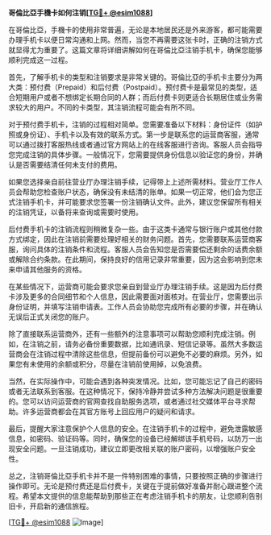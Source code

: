 **哥倫比亞手機卡如何注销[[TG💪+ @esim1088](https://t.me/s/esim1088)]**

在哥倫比亞，手機卡的使用非常普遍，无论是本地居民还是外来游客，都可能需要办理手机卡以便日常沟通和上网。然而，当您不再需要这张卡时，正确的注销方式就显得尤为重要了。这篇文章将详细讲解如何在哥倫比亞注销手机卡，确保您能够顺利完成这一过程。

首先，了解手机卡的类型和注销要求是非常关键的。哥倫比亞的手机卡主要分为两大类：预付费（Prepaid）和后付费（Postpaid）。预付费卡是最常见的类型，适合短期用户或者不想绑定长期合同的人群；而后付费卡则更适合长期居住或业务需求较大的用户。不同的卡类型，其注销流程可能会有所不同。

对于预付费手机卡，注销的过程相对简单。您需要准备以下材料：身份证件（如护照或身份证）、手机卡以及有效的联系方式。第一步是联系您的运营商客服，通常可以通过拨打客服热线或者通过官方网站上的在线客服进行咨询。客服人员会指导您完成注销的具体步骤。一般情况下，您需要提供身份信息以验证您的身份，并确认是否需要结清任何未支付的费用。

如果您选择亲自前往营业厅办理注销手续，记得带上上述所需材料。营业厅工作人员会帮助您检查账户状态，确保没有未结清的账单。如果一切正常，他们会为您正式注销手机卡，并可能要求您签署一份注销确认文件。此外，建议您保留所有相关的注销凭证，以备将来查询或需要时使用。

后付费手机卡的注销流程则稍微复杂一些。由于这类卡通常与银行账户或其他付款方式绑定，因此在注销前需要处理好相关的财务问题。首先，您需要联系运营商客服，询问具体的注销条件和流程。客服人员会告知您是否需要偿还剩余的话费余额或解除合约条款。在此期间，保持良好的信用记录非常重要，因为这会影响到您未来申请其他服务的资格。

在某些情况下，运营商可能会要求您亲自到营业厅办理注销手续。这是因为后付费卡涉及更多的合同细节和个人信息，因此需要面对面核对。在营业厅，您需要出示身份证明，并填写注销申请表。工作人员会协助您完成所有必要的步骤，并在确认无误后正式关闭您的账户。

除了直接联系运营商外，还有一些额外的注意事项可以帮助您顺利完成注销。例如，在注销之前，请务必备份重要数据，比如通讯录、短信记录等。虽然大多数运营商会在注销过程中清除这些信息，但提前备份可以避免不必要的麻烦。另外，如果您有未使用的余额或积分，尽量在注销前使用掉，以免浪费。

当然，在实际操作中，可能会遇到各种突发情况。比如，您可能忘记了自己的密码或者无法联系到客服。在这种情况下，保持冷静并尝试多种方法解决问题是很重要的。您可以访问运营商的官网查找自助服务选项，或者通过社交媒体平台寻求帮助。许多运营商都会在其官方账号上回应用户的疑问和请求。

最后，提醒大家注意保护个人信息的安全。在注销手机卡的过程中，避免泄露敏感信息，如密码、验证码等。同时，确保您的设备已经解绑该手机号码，以防万一出现安全问题。一旦注销成功，建议立即更改相关联的账户密码，以增强账户安全性。

总之，注销哥倫比亞手机卡并不是一件特别困难的事情，只要按照正确的步骤进行操作即可。无论是预付费还是后付费卡，关键在于提前做好准备并耐心跟进整个流程。希望本文提供的信息能帮助到那些正在考虑注销手机卡的朋友，让您顺利告别旧卡，开启新的通信旅程。

[[TG💪+ @esim1088](https://t.me/s/esim1088) ![Image](https://i.postimg.cc/4NQfJmqS/Snipaste-2025-05-13-00-14-12.png)]